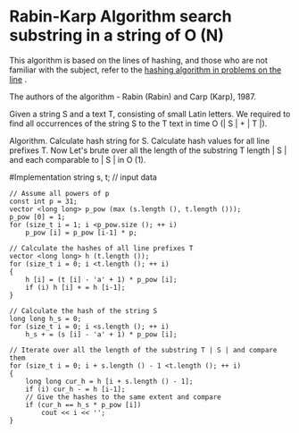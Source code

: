 # Rabin-Karp Algorithm search substring in a string of O (N)

This algorithm is based on the lines of hashing, and those who are not familiar with the subject, refer to the [hashing algorithm in problems on the line](./string-hashing.html) .

 

The authors of the algorithm - Rabin (Rabin) and Carp (Karp), 1987.

Given a string S and a text T, consisting of small Latin letters. We required to find all occurrences of the string S to the T text in time O (| S | + | T |).

Algorithm. Calculate hash string for S. Calculate hash values ​​for all line prefixes T. Now Let's brute over all the length of the substring T length | S | and each comparable to | S | in O (1).

#Implementation
	string s, t; // input data

	// Assume all powers of p
	const int p = 31;
	vector <long long> p_pow (max (s.length (), t.length ()));
	p_pow [0] = 1;
	for (size_t i = 1; i <p_pow.size (); ++ i)
		p_pow [i] = p_pow [i-1] * p;

	// Calculate the hashes of all line prefixes T
	vector <long long> h (t.length ());
	for (size_t i = 0; i <t.length (); ++ i)
	{
		h [i] = (t [i] - 'a' + 1) * p_pow [i];
		if (i) h [i] + = h [i-1];
	}

	// Calculate the hash of the string S
	long long h_s = 0;
	for (size_t i = 0; i <s.length (); ++ i)
		h_s + = (s [i] - 'a' + 1) * p_pow [i];

	// Iterate over all the length of the substring T | S | and compare them
	for (size_t i = 0; i + s.length () - 1 <t.length (); ++ i)
	{
		long long cur_h = h [i + s.length () - 1];
		if (i) cur_h - = h [i-1];
		// Give the hashes to the same extent and compare
		if (cur_h == h_s * p_pow [i])
			cout << i << '';
	}
